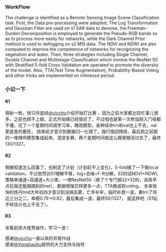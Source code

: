 ### WorkFlow

The challenge is identified as a Remote Sensing Image Scene Classification task. First, the Data pre-processing were adopted, The Log Transformation and Gaussian Filter are used on s1 SAR data to denoise, the Freeman-Durden Decomposition is employed to generate the Pseudo-RGB bands so as to process more easily for networks, while the Dark Channel Prior method is used to defogging on s2 MSI data. The NDVI and NDWI are also computed to improve the competence of networks for recognizing the vegetation and water. Then, three strategies including Single Channel, Double Channel and Multistage-Classification which involve the ResNet 50 with Stratified 5-fold Cross Validation are operated to promote the diversity of the model. Also, TTA(Test Time Augmentation), Probability-Based Voting and other tricks are implemented on inference period.

### 小记一下
#### R1
萌新一枚，快12月底经[@vicchu](https://github.com/vicchu/)介绍开始打比赛 ，因为之前大家都比较忙事儿很多，之前也顾不上做，正式开始搞已经很迟了，不过咱也是第一次参加刚入门啥都不懂，花了一个星期时间调学习率，瞎改模型，各种续命trn和val也上不去，val更是差的要死，
结束前才意识到数据归一化错了，强行挽回残局，最后把之前跑的一堆辣鸡模型集成起来，混进复赛，两个星期时间就这么糊里糊涂过去了，最终130/1327。
#### R2
稍微知道怎么回事了，也制定了计划（计划赶不上变化)，5-fold搞了一下做local validation，不过依然对S1理解不够，log+去噪+F-R分解，S2的话NDVI+NDWI, 
策略单通道+双通道+大小类，一律ResNet50（换了个专门搞32\*32的，讲真早点拉我还能搞搞别的net），数据增强花样更多一点，TTA换成软voting，
本来愉快的炼丹tmd大年初四才意识到没搞去雾，亡羊补牢，临时补救一波，重trn了将近三分之二，单模0.79->0.82，最后集成一波，最终50/1327，
就这样吧（S1玩不转估计也上不去了）。
#### R3
坐看前排大佬秀操作，学习一波！


感谢[@vicchu](https://github.com/vicchu/)一直以来的并肩作战  
感谢[@YonghaoXu](https://github.com/YonghaoXu)提供的大力支持与指导


